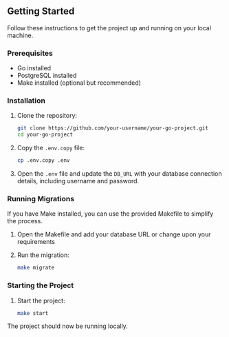 
## Getting Started

Follow these instructions to get the project up and running on your local machine.

### Prerequisites

- Go installed
- PostgreSQL installed
- Make installed (optional but recommended)

### Installation

1. Clone the repository:

   ```bash
   git clone https://github.com/your-username/your-go-project.git
   cd your-go-project
   ```

2. Copy the `.env.copy` file:

   ```bash
   cp .env.copy .env
   ```

3. Open the `.env` file and update the `DB_URL` with your database connection details, including username and password.

### Running Migrations

If you have Make installed, you can use the provided Makefile to simplify the process.

1. Open the Makefile and add your database URL or change upon your requirements

2. Run the migration:

   ```bash
   make migrate
   ```

### Starting the Project

1. Start the project:

   ```bash
   make start
   ```

The project should now be running locally.
